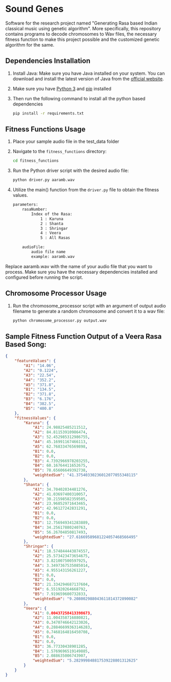 # Sound Genes

Software for the research project named "Generating Rasa based Indian classical music using genetic algorithm".
More specifically, this repository contains programs to decode chromosomes to Wav files, the necessary fitness function to make this project possible and the customized genetic algorithm for the same.

## Dependencies Installation

1. Install Java: Make sure you have Java installed on your system. You can download and install the latest version of Java from the [official website](https://www.java.com/en/download/).

2. Make sure you have [Python 3](https://www.python.org/downloads/) and [pip](https://pip.pypa.io/en/stable/installation/) installed

3. Then run the following command to install all the python based dependencies

	```bat
	pip install -r requirements.txt
	```

## Fitness Functions Usage

1. Place your sample audio file in the test_data folder

2. Navigate to the `fitness_functions` directory:
	```bat
	cd fitness_functions
	```

3. Run the Python driver script with the desired audio file:
	```bat
    python driver.py aaramb.wav
	```
4. Utilize the main() function from the `driver.py` file to obtain the fitness values.
    ```bat
    parameters:
        rasaNumber:
            Index of the Rasa:
                1 : Karuna
                2 : Shanta
                3 : Shringar
                4 : Veera
                5 : All Rasas

        audioFile:
            audio file name
            example: aaramb.wav
    ```
	
Replace aaramb.wav with the name of your audio file that you want to process. Make sure you have the necessary dependencies installed and configured before running the script.

## Chromosome Processor Usage

1. Run the chromosome_processor script with an argument of output audio filename to generate a random chromosome and convert it to a wav file:
	```bat
	python chromosome_processor.py output.wav
	```

## Sample Fitness Function Output of a Veera Rasa Based Song:

```json
{
    "featureValues": {
        "A1": "14.06",
        "A2": "0.1224",
        "A3": "22.54",
        "A4": "352.2",
        "A5": "371.8",
        "B1": "134.5",
        "B2": "371.8",
        "B3": "6.176",
        "B4": "382.5",
        "B5": "400.8"
    },
    "fitnessValues": {
        "Karuna": {
            "A1": 24.98825485211512,
            "A2": 84.81153910986474,
            "A3": 52.452985312986755,
            "A4": 45.16991167466113,
            "A5": 62.76833476569898,
            "B1": 0.0,
            "B2": 0.0,
            "B3": 4.7392966978203255,
            "B4": 60.16764411652675,
            "B5": 78.65606649392738,
            "weightedSum": "41.37540330236012077055348115"
        },
        "Shanta": {
            "A1": 34.70402034481276,
            "A2": 41.03697400310057,
            "A3": 30.21598582359505,
            "A4": 23.96852971643465,
            "A5": 42.96127242831291,
            "B1": 0.0,
            "B2": 0.0,
            "B3": 12.756949341283889,
            "B4": 34.25617880240763,
            "B5": 56.26704850817493,
            "weightedSum": "27.61669589681224057468566495"
        },
        "Shringar": {
            "A1": 18.574844443874557,
            "A2": 25.573423473654675,
            "A3": 3.821007500597925,
            "A4": 3.3497367535085014,
            "A5": 4.955143156261227,
            "B1": 0.0,
            "B2": 0.0,
            "B3": 21.334294687137604,
            "B4": 6.551920264668792,
            "B5": 7.919659600732833,
            "weightedSum": "9.208002988043611814372890082"
        },
        "Veera": {
            "A1": 0.00437258413398673,
            "A2": 11.004358716880821,
            "A3": 0.3470746642123026,
            "A4": 0.28846699363146283,
            "A5": 0.7468164816450708,
            "B1": 0.0,
            "B2": 0.0,
            "B3": 36.77330438901285,
            "B4": 1.5769696519149885,
            "B5": 2.088635006743907,
            "weightedSum": "5.282999848817539228801312625"
        }
    }
}